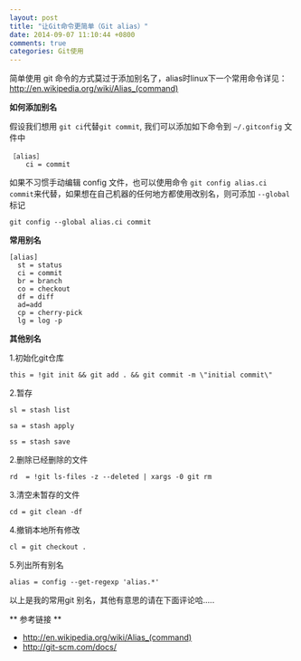 ```yaml
---
layout: post
title: "让Git命令更简单（Git alias）"
date: 2014-09-07 11:10:44 +0800
comments: true
categories: Git使用
---
```


简单使用 git 命令的方式莫过于添加别名了，alias时linux下一个常用命令详见：<u>http://en.wikipedia.org/wiki/Alias_(command) </u> 

**如何添加别名**

假设我们想用 `git ci`代替`git commit`, 我们可以添加如下命令到 `~/.gitconfig` 文件中

	［alias］
		ci = commit

如果不习惯手动编辑 config 文件，也可以使用命令 `git config alias.ci commit`来代替，如果想在自己机器的任何地方都使用改别名，则可添加 `--global` 标记
	
	git config --global alias.ci commit

<!--more-->

**常用别名**

```
[alias]
  st = status
  ci = commit
  br = branch
  co = checkout
  df = diff
  ad=add
  cp = cherry-pick
  lg = log -p
 ```

**其他别名**

1.初始化git仓库

`this = !git init && git add . && git commit -m \"initial commit\"`

2.暂存

`sl = stash list`

`sa = stash apply`

`ss = stash save`


2.删除已经删除的文件

`rd  = !git ls-files -z --deleted | xargs -0 git rm`

3.清空未暂存的文件

`cd = git clean -df`

4.撤销本地所有修改

`cl = git checkout .`

5.列出所有别名

`alias = config --get-regexp 'alias.*'`


以上是我的常用git 别名，其他有意思的请在下面评论哈.....


** 参考链接 ** 

- <u>http://en.wikipedia.org/wiki/Alias_(command) </u>
- <u>http://git-scm.com/docs/ </u>


